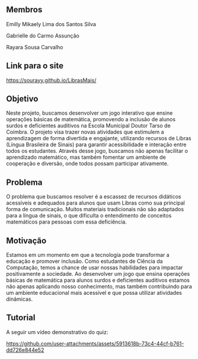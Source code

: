 ## Membros
Emilly Mikaely Lima dos Santos Silva

Gabrielle do Carmo Assunção

Rayara Sousa Carvalho

## Link para o site
https://sourayy.github.io/LibrasMais/

## Objetivo

Neste projeto, buscamos desenvolver um jogo interativo que ensine operações básicas de matemática, promovendo a inclusão de alunos surdos e deficientes auditivos na Escola Municipal Doutor Tarso de Coimbra. O projeto visa trazer novas atividades que estimulem a aprendizagem de forma divertida e engajante, utilizando recursos de Libras (Língua Brasileira de Sinais) para garantir acessibilidade e interação entre todos os estudantes. Através desse jogo, buscamos não apenas facilitar o aprendizado matemático, mas também fomentar um ambiente de cooperação e diversão, onde todos possam participar ativamente.


## Problema

O problema que buscamos resolver é a escassez de recursos didáticos acessíveis e adequados para alunos que usam Libras como sua principal forma de comunicação. Muitos materiais tradicionais não são adaptados para a língua de sinais, o que dificulta o entendimento de conceitos matemáticos para pessoas com essa deficiência.


## Motivação
Estamos em um momento em que a tecnologia pode transformar a educação e promover inclusão. Como estudantes de Ciência da Computação, temos a chance de usar nossas habilidades para impactar positivamente a sociedade. Ao desenvolver um jogo que ensina operações básicas de matemática para alunos surdos e deficientes auditivos estamos não apenas aplicando nosso conhecimento, mas também contribuindo para um ambiente educacional mais acessível e que possa utilizar atividades dinâmicas.

## Tutorial

A seguir um vídeo demonstrativo do quiz:


https://github.com/user-attachments/assets/5913618b-73c4-44cf-b761-dd726e844e52





